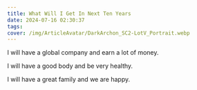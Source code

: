 ```yaml
---
title: What Will I Get In Next Ten Years
date: 2024-07-16 02:30:37
tags:
cover: /img/ArticleAvatar/DarkArchon_SC2-LotV_Portrait.webp
---
```



I will have a global company and earn a lot of money.

I will have a good body and be very healthy.

I will have a great family and we are happy.